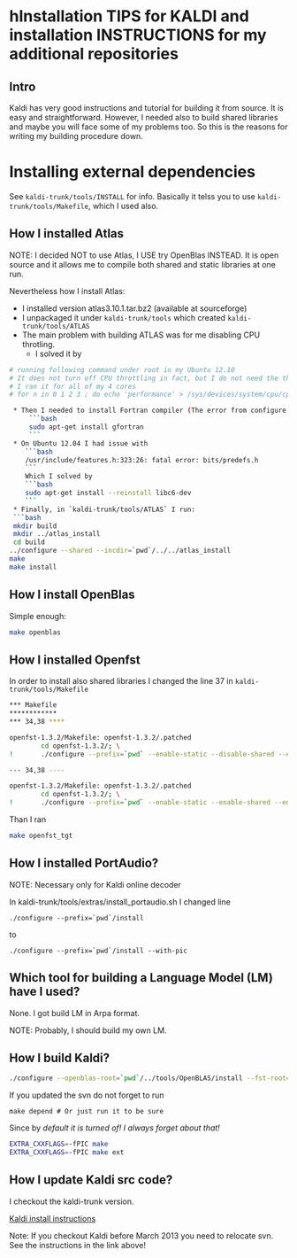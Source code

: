 hInstallation TIPS for KALDI and installation INSTRUCTIONS for my additional repositories
=================================================================================
Intro
-----
Kaldi has very good instructions and tutorial
for building it from source. It is easy and straightforward.
However, I needed also to build shared libraries
and maybe you will face some of my problems too.
So this is the reasons for writing my building procedure down.

Installing external dependencies
================================
See `kaldi-trunk/tools/INSTALL` for info.
Basically it telss you to use `kaldi-trunk/tools/Makefile`, which I used also.

How I installed Atlas
--------------------
NOTE: I decided NOT to use Atlas, I USE try OpenBlas INSTEAD. It is open source and it allows me to compile both shared and static libraries at one run.

Nevertheless how I install Atlas:
 * I installed version atlas3.10.1.tar.bz2 (available at sourceforge)
 * I unpackaged it under `kaldi-trunk/tools` which created `kaldi-trunk/tools/ATLAS`
 * The main problem with building ATLAS was for me disabling CPU throtling.
    * I solved it by 
```bash
# running following command under root in my Ubuntu 12.10
# It does not turn off CPU throttling in fact, but I do not need the things optimaze on my local machine
# I ran it for all of my 4 cores
# for n in 0 1 2 3 ; do echo 'performance' > /sys/devices/system/cpu/cpu${n}/cpufreq/scaling_governor ; done

 * Then I needed to install Fortran compiler (The error from configure was little bit covered by consequent errors) by 
     ```bash
     sudo apt-get install gfortran
     ```
 * On Ubuntu 12.04 I had issue with 
    ```bash
    /usr/include/features.h:323:26: fatal error: bits/predefs.h
    ```
    Which I solved by
    ```bash
    sudo apt-get install --reinstall libc6-dev
    ```
 * Finally, in `kaldi-trunk/tools/ATLAS` I run:
 ```bash
 mkdir build 
 mkdir ../atlas_install
 cd build
../configure --shared --incdir=`pwd`/../../atlas_install
make 
make install
 ```

How I install OpenBlas
----------------------
Simple enough:
```bash
make openblas
```

How I installed Openfst
----------------------
In order to install also shared libraries
I changed the line 37 in 
`kaldi-trunk/tools/Makefile`

```sh
*** Makefile 
************
*** 34,38 ****

openfst-1.3.2/Makefile: openfst-1.3.2/.patched
		cd openfst-1.3.2/; \
!		./configure --prefix=`pwd` --enable-static --disable-shared --enable-far --enable-ngram-fsts

--- 34,38 ----

openfst-1.3.2/Makefile: openfst-1.3.2/.patched
		cd openfst-1.3.2/; \
!		./configure --prefix=`pwd` --enable-static --enable-shared --enable-far --enable-ngram-fsts

```
Than I ran
```bash
make openfst_tgt
```

How I installed PortAudio?
--------------------------
NOTE: Necessary only for Kaldi online decoder

In kaldi-trunk/tools/extras/install_portaudio.sh
I changed line
```
./configure --prefix=`pwd`/install
```
to
```
./configure --prefix=`pwd`/install --with-pic
```

Which tool for building a Language Model (LM) have I used?
---------------------------------------------------------
None. I got build LM in Arpa format.

NOTE: Probably, I should build my own LM. 


How I build Kaldi?
------------------
```bash
./configure --openblas-root=`pwd`/../tools/OpenBLAS/install --fst-root=`pwd`/../tools/openfst --static-math=no
```

If you updated the svn do not forget to run 
```
make depend # Or just run it to be sure
```
Since by *default it is turned of! I always forget about that!*

```bash
EXTRA_CXXFLAGS=-fPIC make
EXTRA_CXXFLAGS=-fPIC make ext
```




How I update Kaldi src code?
----------------------------
I checkout the kaldi-trunk version.

[Kaldi install instructions](http://kaldi.sourceforge.net/install.html)

Note: If you checkout Kaldi before March 2013 you need to relocate svn. See the instructions in the link above!
